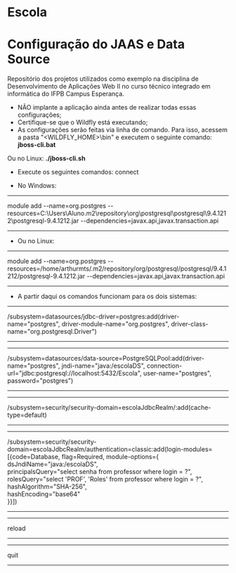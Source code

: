 # Escola
# Configuração do JAAS e Data Source
Repositório dos projetos utilizados como exemplo na disciplina de Desenvolvimento de Aplicações Web II no curso técnico integrado em informática do IFPB Campus Esperança.

- NÃO implante a aplicação ainda antes de realizar todas essas configurações;
- Certifique-se que o Wildfly está executando;
- As configurações serão feitas via linha de comando. Para isso, acessem a pasta "<WILDFLY_HOME>\bin" e executem o seguinte comando: **jboss-cli.bat**



Ou no Linux: **./jboss-cli.sh**

- Execute os seguintes comandos: connect

-   No Windows:
____
module add --name=org.postgres --resources=C:\Users\Aluno\.m2\repository\org\postgresql\postgresql\9.4.1212\postgresql-9.4.1212.jar --dependencies=javax.api,javax.transaction.api
____

-   Ou no Linux: 
_____
module add --name=org.postgres --resources=/home/arthurmts/.m2/repository/org/postgresql/postgresql/9.4.1212/postgresql-9.4.1212.jar --dependencies=javax.api,javax.transaction.api
_____



- A partir daqui os comandos funcionam para os dois sistemas: 
____
/subsystem=datasources/jdbc-driver=postgres:add(driver-name="postgres", driver-module-name="org.postgres", driver-class-name="org.postgresql.Driver")
____

____
/subsystem=datasources/data-source=PostgreSQLPool:add(driver-name="postgres", jndi-name="java:/escolaDS", connection-url="jdbc:postgresql://localhost:5432/Escola", user-name="postgres", password="postgres")
____


____
/subsystem=security/security-domain=escolaJdbcRealm/:add(cache-type=default)
____

____
/subsystem=security/security-domain=escolaJdbcRealm/authentication=classic:add(login-modules=[{code=Database, flag=Required, module-options={ \
    dsJndiName="java:/escolaDS", \
    principalsQuery="select senha from professor where login = ?", \
    rolesQuery="select 'PROF', 'Roles' from professor where login = ?", \
    hashAlgorithm="SHA-256", \
    hashEncoding="base64" \
}}])
____

____
reload
____

____
quit
____
